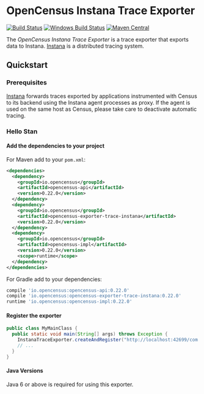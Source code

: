 # OpenCensus Instana Trace Exporter
[![Build Status][travis-image]][travis-url]
[![Windows Build Status][appveyor-image]][appveyor-url]
[![Maven Central][maven-image]][maven-url]

The *OpenCensus Instana Trace Exporter* is a trace exporter that exports
data to Instana. [Instana](http://www.instana.com/) is a distributed
tracing system.

## Quickstart

### Prerequisites

[Instana](http://www.instana.com/) forwards traces exported by applications
instrumented with Census to its backend using the Instana agent processes as proxy.
If the agent is used on the same host as Census, please take care to deactivate
automatic tracing.


### Hello Stan

#### Add the dependencies to your project

For Maven add to your `pom.xml`:
```xml
<dependencies>
  <dependency>
    <groupId>io.opencensus</groupId>
    <artifactId>opencensus-api</artifactId>
    <version>0.22.0</version>
  </dependency>
  <dependency>
    <groupId>io.opencensus</groupId>
    <artifactId>opencensus-exporter-trace-instana</artifactId>
    <version>0.22.0</version>
  </dependency>
  <dependency>
    <groupId>io.opencensus</groupId>
    <artifactId>opencensus-impl</artifactId>
    <version>0.22.0</version>
    <scope>runtime</scope>
  </dependency>
</dependencies>
```

For Gradle add to your dependencies:
```groovy
compile 'io.opencensus:opencensus-api:0.22.0'
compile 'io.opencensus:opencensus-exporter-trace-instana:0.22.0'
runtime 'io.opencensus:opencensus-impl:0.22.0'
```

#### Register the exporter

```java
public class MyMainClass {
  public static void main(String[] args) throws Exception {
    InstanaTraceExporter.createAndRegister("http://localhost:42699/com.instana.plugin.generic.trace");
    // ...
  }
}
```

#### Java Versions

Java 6 or above is required for using this exporter.

[travis-image]: https://travis-ci.org/census-instrumentation/opencensus-java.svg?branch=master
[travis-url]: https://travis-ci.org/census-instrumentation/opencensus-java
[appveyor-image]: https://ci.appveyor.com/api/projects/status/hxthmpkxar4jq4be/branch/master?svg=true
[appveyor-url]: https://ci.appveyor.com/project/opencensusjavateam/opencensus-java/branch/master
[maven-image]: https://maven-badges.herokuapp.com/maven-central/io.opencensus/opencensus-exporter-trace-instana/badge.svg
[maven-url]: https://maven-badges.herokuapp.com/maven-central/io.opencensus/opencensus-exporter-trace-instana
